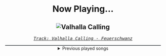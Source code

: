 <div align="center"> 
<h1>Now Playing...</h1>

![Valhalla Calling](https://i.scdn.co/image/ab67616d00001e02a7acbe4a2cd96cbfa0a676e4)
--
_<samp><a href="https://open.spotify.com/track/5W6SkYPOEFUgFu8unBYTrf">Track: Valhalla Calling - Feuerschwanz</a></samp>_

<div style="border: 1px #4B5054 solid"></div>
<details>
  <summary>
    Previous played songs
  </summary>
  <table>
    <thead>
      <tr>
        <th>
          Artist
        </th>
        <th>
          Song
        </th>
        <th>
          Link
        </th>
      </tr>
    </thead>
    <tbody>
      <tr><td>Feuerschwanz</td><td>Valhalla Calling</td><td><a href="https://open.spotify.com/track/5W6SkYPOEFUgFu8unBYTrf">https://open.spotify.com/track/5W6SkYPOEFUgFu8unBYTrf</a></td></tr><tr><td>Feuerschwanz</td><td>Valhalla Calling</td><td><a href="https://open.spotify.com/track/5W6SkYPOEFUgFu8unBYTrf">https://open.spotify.com/track/5W6SkYPOEFUgFu8unBYTrf</a></td></tr><tr><td>Feuerschwanz</td><td>Valhalla Calling</td><td><a href="https://open.spotify.com/track/5W6SkYPOEFUgFu8unBYTrf">https://open.spotify.com/track/5W6SkYPOEFUgFu8unBYTrf</a></td></tr><tr><td>Feuerschwanz</td><td>Valhalla Calling</td><td><a href="https://open.spotify.com/track/5W6SkYPOEFUgFu8unBYTrf">https://open.spotify.com/track/5W6SkYPOEFUgFu8unBYTrf</a></td></tr><tr><td>Feuerschwanz</td><td>Valhalla Calling</td><td><a href="https://open.spotify.com/track/5W6SkYPOEFUgFu8unBYTrf">https://open.spotify.com/track/5W6SkYPOEFUgFu8unBYTrf</a></td></tr><tr><td>Orbit Culture</td><td>Alienated</td><td><a href="https://open.spotify.com/track/2XYiG3Hk8npxB78QbN5gqA">https://open.spotify.com/track/2XYiG3Hk8npxB78QbN5gqA</a></td></tr><tr><td>Orbit Culture</td><td>Alienated</td><td><a href="https://open.spotify.com/track/2XYiG3Hk8npxB78QbN5gqA">https://open.spotify.com/track/2XYiG3Hk8npxB78QbN5gqA</a></td></tr><tr><td>Orbit Culture</td><td>Descending</td><td><a href="https://open.spotify.com/track/4ElZHNhEnE8lFB7JJPKZof">https://open.spotify.com/track/4ElZHNhEnE8lFB7JJPKZof</a></td></tr><tr><td>Die Fantastischen Vier</td><td>Mein Schwert</td><td><a href="https://open.spotify.com/track/5IG9jVdCKmulyMtbYgDpHi">https://open.spotify.com/track/5IG9jVdCKmulyMtbYgDpHi</a></td></tr><tr><td>Breaking Benjamin</td><td>Here We Are</td><td><a href="https://open.spotify.com/track/7Bncv4ahH3qUJydCBzSwao">https://open.spotify.com/track/7Bncv4ahH3qUJydCBzSwao</a></td></tr><tr><td>Breaking Benjamin</td><td>So Cold - Remix</td><td><a href="https://open.spotify.com/track/4BJyt25nburVwbnESDeIc7">https://open.spotify.com/track/4BJyt25nburVwbnESDeIc7</a></td></tr><tr><td>Breaking Benjamin</td><td>Defeated</td><td><a href="https://open.spotify.com/track/500XjFuAZEBODSL6boVKbx">https://open.spotify.com/track/500XjFuAZEBODSL6boVKbx</a></td></tr><tr><td>Breaking Benjamin</td><td>Save Yourself</td><td><a href="https://open.spotify.com/track/2q1KVUPMs9unSAKHFAaQFg">https://open.spotify.com/track/2q1KVUPMs9unSAKHFAaQFg</a></td></tr><tr><td>Breaking Benjamin</td><td>Tourniquet</td><td><a href="https://open.spotify.com/track/5xgXG5BfCNO6KJrQOHKprg">https://open.spotify.com/track/5xgXG5BfCNO6KJrQOHKprg</a></td></tr><tr><td>Breaking Benjamin</td><td>Hopeless</td><td><a href="https://open.spotify.com/track/2c2UTSuyPbEmxWyTOMwjON">https://open.spotify.com/track/2c2UTSuyPbEmxWyTOMwjON</a></td></tr><tr><td>Breaking Benjamin</td><td>Hopeless</td><td><a href="https://open.spotify.com/track/2c2UTSuyPbEmxWyTOMwjON">https://open.spotify.com/track/2c2UTSuyPbEmxWyTOMwjON</a></td></tr><tr><td>Breaking Benjamin</td><td>Blood</td><td><a href="https://open.spotify.com/track/7gQ7DfSSc3b8e4cHtFnDxu">https://open.spotify.com/track/7gQ7DfSSc3b8e4cHtFnDxu</a></td></tr><tr><td>In This Moment</td><td>GODMODE</td><td><a href="https://open.spotify.com/track/6sGQs90yO4oM55a9y8Xav5">https://open.spotify.com/track/6sGQs90yO4oM55a9y8Xav5</a></td></tr><tr><td>Orbit Culture</td><td>Svartport</td><td><a href="https://open.spotify.com/track/6eNJQW8EAzuVh3ykFPsnwi">https://open.spotify.com/track/6eNJQW8EAzuVh3ykFPsnwi</a></td></tr><tr><td>Sabaton</td><td>Seven Pillars of Wisdom</td><td><a href="https://open.spotify.com/track/6kiASFX63DwJ7grwKG2HUX">https://open.spotify.com/track/6kiASFX63DwJ7grwKG2HUX</a></td></tr>
    </tbody>
  </table>
</details>

</div>
